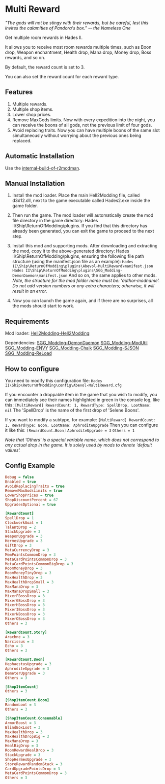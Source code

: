 # Multi Reward

*"The gods will not be stingy with their rewards, but be careful, lest this invites the calamities of Pandora's box." -- the Nameless One*

Get multiple room rewards in Hades II.

It allows you to receive most room rewards multiple times, such as Boon drop, Weapon enchantment, Health drop, Mana drop, Money drop, Boss rewards, and so on.

By default, the reward count is set to 3.

You can also set the reward count for each reward type.

## Features

1. Multiple rewards.
2. Multiple shop items.
3. Lower shop prices.
4. Remove MaxGods limits.
    Now with every expedition into the night, you can receive the boons of all gods, not the previous limit of four gods.
5. Avoid replacing traits.
    Now you can have multiple boons of the same slot simultaneously without worrying about the previous ones being replaced.

## Automatic Installation

Use the [internal-build-of-r2modman].

## Manual Installation

1. Install the mod loader.
Place the main Hell2Modding file, called d3d12.dll, next to the game executable called Hades2.exe inside the game folder.

2. Then run the game.
The mod loader will automatically create the mod file directory in the game directory: Hades II\Ship\ReturnOfModding\plugins.
If you find that this directory has already been generated, you can exit the game to proceed to the next step.

3. Install this mod and supporting mods.
After downloading and extracting the mod, copy it to the above-generated directory: Hades II\Ship\ReturnOfModding\plugins, ensuring the following file path structure (using the manifest.json file as an example):
`Hades II\Ship\ReturnOfModding\plugins\Abevol-MultiReward\manifest.json`
`Hades II\Ship\ReturnOfModding\plugins\SGG_Modding-DemonDaemon\manifest.json`
And so on, the same applies to other mods.
*Note, the structure for the mod folder name must be: 'author-modname'. Do not add version numbers or any extra characters; otherwise, it will result in an error.*

4. Now you can launch the game again, and if there are no surprises, all the mods should start to work.

## Requirements

Mod loader:
[Hell2Modding-Hell2Modding]

Dependencies:
[SGG_Modding-DemonDaemon]
[SGG_Modding-ModUtil]
[SGG_Modding-ENVY]
[SGG_Modding-Chalk]
[SGG_Modding-SJSON]
[SGG_Modding-ReLoad]

## How to configure

You need to modify this configuration file:
`Hades II\Ship\ReturnOfModding\config\Abevol-MultiReward.cfg`

If you encounter a droppable item in the game that you wish to modify, you can immediately see their names highlighted in green in the console log, like this:
`[MultiReward] RewardCount: 1, RewardType: SpellDrop, LootName: nil`
The 'SpellDrop' is the name of the first drop of 'Selene Boons'.

If you want to modify a subtype, for example:
`[MultiReward] RewardCount: 1, RewardType: Boon, LootName: AphroditeUpgrade`
Then you can configure it like this:
`[RewardCount.Boon]`
`AphroditeUpgrade = 3`
`Others = 1`

*Note that 'Others' is a special variable name, which does not correspond to any actual drop in the game. It is solely used by mods to denote 'default values'.*

## Config Example

```ini
Debug = false
Enabled = true
AvoidReplacingTraits = true
RemoveMaxGodsLimits = true
LowerShopPrices = true
ShopDiscountPercent = 67
UpgradesOptional = true

[RewardCount]
SpellDrop = 1
ClockworkGoal = 1
TalentDrop = 2
StackUpgrade = 3
WeaponUpgrade = 3
HermesUpgrade = 3
GiftDrop = 3
MetaCurrencyDrop = 3
MemPointsCommonDrop = 3
MetaCardPointsCommonDrop = 3
MetaCardPointsCommonBigDrop = 3
RoomMoneyDrop = 3
RoomMoneyTinyDrop = 3
MaxHealthDrop = 3
MaxHealthDropSmall = 3
MaxManaDrop = 3
MaxManaDropSmall = 3
MixerFBossDrop = 3
MixerGBossDrop = 3
MixerHBossDrop = 3
MixerIBossDrop = 3
MixerNBossDrop = 3
MixerOBossDrop = 3
Others = 3

[RewardCount.Story]
Arachne = 3
Narcissus = 3
Echo = 3
Others = 3

[RewardCount.Boon]
HephaestusUpgrade = 3
AphroditeUpgrade = 3
DemeterUpgrade = 3
Others = 3

[ShopItemCount]
Others = 3

[ShopItemCount.Boon]
RandomLoot = 3
Others = 3

[ShopItemCount.Consumable]
ArmorBoost = 3
BlindBoxLoot = 3
MaxHealthDrop = 3
MaxHealthDropBig = 3
MaxManaDrop = 3
HealBigDrop = 3
RoomRewardHealDrop = 3
StackUpgrade = 3
ShopHermesUpgrade = 3
StoreRewardRandomStack = 3
CardUpgradePointsDrop = 3
MetaCardPointsCommonDrop = 3
Others = 3
```

[internal-build-of-r2modman]: https://github.com/xiaoxiao921/r2modmanPlus/releases/
[Hell2Modding-Hell2Modding]: https://thunderstore.io/c/hades-ii/p/Hell2Modding/Hell2Modding/
[SGG_Modding-DemonDaemon]: https://thunderstore.io/c/hades-ii/p/SGG_Modding/DemonDaemon/
[SGG_Modding-ModUtil]: https://thunderstore.io/c/hades-ii/p/SGG_Modding/ModUtil/
[SGG_Modding-ENVY]: https://thunderstore.io/c/hades-ii/p/SGG_Modding/ENVY/
[SGG_Modding-Chalk]: https://thunderstore.io/c/hades-ii/p/SGG_Modding/Chalk/
[SGG_Modding-SJSON]: https://thunderstore.io/c/hades-ii/p/SGG_Modding/SJSON/
[SGG_Modding-ReLoad]: https://thunderstore.io/c/hades-ii/p/SGG_Modding/ReLoad/
